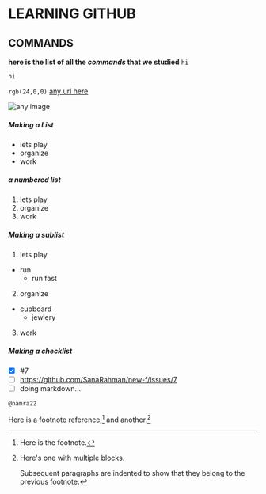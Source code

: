 # LEARNING GITHUB
 
## COMMANDS
**here is the list of all the _commands_ that we studied**
`hi`
```
hi
```
`rgb(24,0,0)`
[any url here](file:///C:/new%20f/README.md)

![any image](https://myoctocat.com/assets/images/base-octocat.svg)

##### Making a List
- lets play
- organize
- work

##### a numbered list
1. lets play
2. organize
3. work

##### Making a sublist
1. lets play
 - run
   - run fast

2. organize
 - cupboard
   - jewlery
3. work

##### Making a checklist
- [x] #7
- [ ] https://github.com/SanaRahman/new-f/issues/7
- [ ] doing markdown...

`@namra22`

Here is a footnote reference,[^1] and another.[^longnote]

[^1]: Here is the footnote.

[^longnote]: Here's one with multiple blocks.

    Subsequent paragraphs are indented to show that they
belong to the previous footnote.